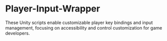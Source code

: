 # Player-Input-Wrapper
These Unity scripts enable customizable player key bindings and input management, focusing on accessibility and control customization for game developers.
